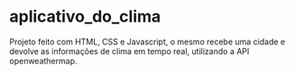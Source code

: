 # aplicativo_do_clima
Projeto feito com HTML, CSS e Javascript, o mesmo recebe uma cidade e devolve as informações de clima em tempo real, utilizando a API openweathermap.
